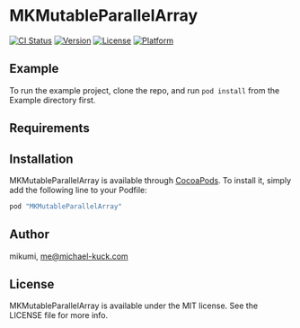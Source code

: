 # MKMutableParallelArray

[![CI Status](http://img.shields.io/travis/mikumi/MKMutableParallelArray.svg?style=flat)](https://travis-ci.org/mikumi/MKMutableParallelArray)
[![Version](https://img.shields.io/cocoapods/v/MKMutableParallelArray.svg?style=flat)](http://cocoapods.org/pods/MKMutableParallelArray)
[![License](https://img.shields.io/cocoapods/l/MKMutableParallelArray.svg?style=flat)](http://cocoapods.org/pods/MKMutableParallelArray)
[![Platform](https://img.shields.io/cocoapods/p/MKMutableParallelArray.svg?style=flat)](http://cocoapods.org/pods/MKMutableParallelArray)

## Example

To run the example project, clone the repo, and run `pod install` from the Example directory first.

## Requirements

## Installation

MKMutableParallelArray is available through [CocoaPods](http://cocoapods.org). To install
it, simply add the following line to your Podfile:

```ruby
pod "MKMutableParallelArray"
```

## Author

mikumi, me@michael-kuck.com

## License

MKMutableParallelArray is available under the MIT license. See the LICENSE file for more info.
